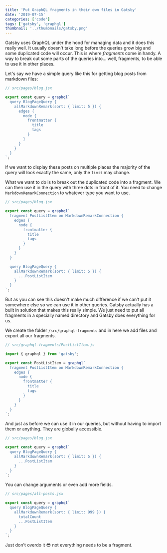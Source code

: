 ```yaml
---
title: 'Put GraphQL fragments in their own files in Gatsby'
date: '2019-07-15'
categories: ['code']
tags: ['gatsby', 'graphql']
thumbnail: '../thumbnails/gatsby.png'
---
```


Gatsby uses GraphQL under the hood for managing data and it does this really well. It usually doesn't take long before the queries grow big and some duplicated code will occur. This is where _fragments_ come in handy. A way to break out some parts of the queries into... well, fragments, to be able to use it in other places.

Let's say we have a simple query like this for getting blog posts from markdown files:

```javascript
// src/pages/blog.jsx

export const query = graphql`
  query BlogPageQuery {
    allMarkdownRemark(sort: { limit: 5 }) {
      edges {
        node {
          frontmatter {
            title
            tags
          }
        }
      }
    }
  }
`;
```

If we want to display these posts on multiple places the majority of the query will look exactly the same, only the `limit` may change.

What we want to do is to break out the duplicated code into a fragment. We can then use it in the query with three dots in front of it. You need to change `MarkdownRemarkConnection` to whatever type you want to use.

```javascript
// src/pages/blog.jsx

export const query = graphql`
  fragment PostListItem on MarkdownRemarkConnection {
    edges {
      node {
        frontmatter {
          title
          tags
        }
      }
    }
  }

  query BlogPageQuery {
    allMarkdownRemark(sort: { limit: 5 }) {
      ...PostListItem
    }
  }
`;
```

But as you can see this doesn't make much difference if we can't put it somewhere else so we can use it in other queries. Gatsby actually has a built in solution that makes this really simple. We just need to put all fragments in a specially named directory and Gatsby does everything for us.

We create the folder `/src/graphql-fragments` and in here we add files and export all our fragments.

```javascript
// src/graphql-fragments/PostListItem.js

import { graphql } from 'gatsby';

export const PostListItem = graphql`
  fragment PostListItem on MarkdownRemarkConnection {
    edges {
      node {
        frontmatter {
          title
          tags
        }
      }
    }
  }
`;

```

And just as before we can use it in our queries, but without having to import them or anything. They are globally accessible.

```javascript
// src/pages/blog.jsx

export const query = graphql`
  query BlogPageQuery {
    allMarkdownRemark(sort: { limit: 5 }) {
      ...PostListItem
    }
  }
`;
```

You can change arguments or even add more fields.

```javascript
// src/pages/all-posts.jsx

export const query = graphql`
  query BlogPageQuery {
    allMarkdownRemark(sort: { limit: 999 }) {
      totalCount
      ...PostListItem
    }
  }
`;
```

Just don't overdo it 😎 not everything needs to be a fragment.
